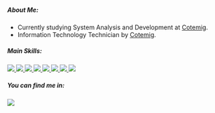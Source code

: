 ##### <div align=""> About Me: </div>
- <div align="">Currently studying System Analysis and Development at <a href="https://www.cotemig.com.br/">Cotemig</a>.</div>
- <div align="">Information Technology Technician by <a href="https://www.cotemig.com.br/">Cotemig</a>.</div>

##### <div align=""> Main Skills: </div>

<div align="">
  <a href="https://nodejs.org/en/" target="blank">
    <img src="https://img.shields.io/badge/-Node.Js-339933?&logo=Node.Js&logoColor=white&logoWidth=20"/>
  </a>
  <a href="https://pt-br.reactjs.org/" target="blank">
    <img src="https://img.shields.io/badge/-React-0088CC?&logo=React&logoColor=white&logoWidth=20"/>
  </a>
  <a href="https://flutter.dev/" target="blank">
    <img src="https://img.shields.io/badge/-Flutter-02569B?&logo=Flutter&logoColor=white&logoWidth=20"/>
  </a>
  <a href="https://golang.org" target="blank">
    <img src="https://img.shields.io/badge/-Golang-00ACD7?&logo=Go&logoColor=white&logoWidth=20"/>
  </a>
  <a href="https://git-scm.com/" target="blank">
    <img src="https://img.shields.io/badge/-Git-e94e2f?&logo=Git&logoColor=white&logoWidth=20"/>
  </a>
  <a href="https://angular.io" target="blank">
    <img src="https://img.shields.io/badge/-Angular-C3002F?&logo=Angular&logoColor=white&logoWidth=20"/>
  </a>
  <a href="https://www.typescriptlang.org" target="blank">
    <img src="https://img.shields.io/badge/-Typescript-3178C6?&logo=Typescript&logoColor=white&logoWidth=20"/>
  </a>
  <a href="https://www.oracle.com/br/java/technologies/javase-jdk11-downloads.html" target="blank">
    <img src="https://img.shields.io/badge/-Java-C74634?&logo=Java&logoColor=white&logoWidth=20"/>
  </a>  
</div>

##### <div align=""> You can find me in: </div>
<div align="">
  <a href="https://www.linkedin.com/in/heitorcvm/" target="blank">
    <img src="https://img.shields.io/badge/-@heitorcvm-0A66C2?&logo=LinkedIn&logoColor=white&logoWidth=20"/>
  </a>
</div>
